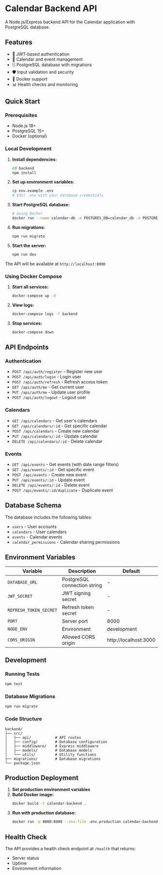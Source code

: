 # Calendar Backend API

A Node.js/Express backend API for the Calendar application with PostgreSQL database.

## Features

- 🔐 JWT-based authentication
- 📅 Calendar and event management
- 🗄️ PostgreSQL database with migrations
- 🛡️ Input validation and security
- 🚀 Docker support
- 📊 Health checks and monitoring

## Quick Start

### Prerequisites

- Node.js 18+
- PostgreSQL 15+
- Docker (optional)

### Local Development

1. **Install dependencies:**
   ```bash
   cd backend
   npm install
   ```

2. **Set up environment variables:**
   ```bash
   cp env.example .env
   # Edit .env with your database credentials
   ```

3. **Start PostgreSQL database:**
   ```bash
   # Using Docker
   docker run --name calendar-db -e POSTGRES_DB=calendar_db -e POSTGRES_USER=user -e POSTGRES_PASSWORD=password -p 5432:5432 -d postgres:15-alpine
   ```

4. **Run migrations:**
   ```bash
   npm run migrate
   ```

5. **Start the server:**
   ```bash
   npm run dev
   ```

The API will be available at `http://localhost:8000`

### Using Docker Compose

1. **Start all services:**
   ```bash
   docker-compose up -d
   ```

2. **View logs:**
   ```bash
   docker-compose logs -f backend
   ```

3. **Stop services:**
   ```bash
   docker-compose down
   ```

## API Endpoints

### Authentication
- `POST /api/auth/register` - Register new user
- `POST /api/auth/login` - Login user
- `POST /api/auth/refresh` - Refresh access token
- `GET /api/auth/me` - Get current user
- `PUT /api/auth/me` - Update user profile
- `POST /api/auth/logout` - Logout user

### Calendars
- `GET /api/calendars` - Get user's calendars
- `GET /api/calendars/:id` - Get specific calendar
- `POST /api/calendars` - Create new calendar
- `PUT /api/calendars/:id` - Update calendar
- `DELETE /api/calendars/:id` - Delete calendar

### Events
- `GET /api/events` - Get events (with date range filters)
- `GET /api/events/:id` - Get specific event
- `POST /api/events` - Create new event
- `PUT /api/events/:id` - Update event
- `DELETE /api/events/:id` - Delete event
- `POST /api/events/:id/duplicate` - Duplicate event

## Database Schema

The database includes the following tables:
- `users` - User accounts
- `calendars` - User calendars
- `events` - Calendar events
- `calendar_permissions` - Calendar sharing permissions

## Environment Variables

| Variable | Description | Default |
|----------|-------------|---------|
| `DATABASE_URL` | PostgreSQL connection string | - |
| `JWT_SECRET` | JWT signing secret | - |
| `REFRESH_TOKEN_SECRET` | Refresh token secret | - |
| `PORT` | Server port | 8000 |
| `NODE_ENV` | Environment | development |
| `CORS_ORIGIN` | Allowed CORS origin | http://localhost:3000 |

## Development

### Running Tests
```bash
npm test
```

### Database Migrations
```bash
npm run migrate
```

### Code Structure
```
backend/
├── src/
│   ├── api/           # API routes
│   ├── config/        # Database configuration
│   ├── middleware/    # Express middleware
│   ├── models/        # Database models
│   └── utils/         # Utility functions
├── migrations/        # Database migrations
└── package.json
```

## Production Deployment

1. **Set production environment variables**
2. **Build Docker image:**
   ```bash
   docker build -t calendar-backend .
   ```
3. **Run with production database:**
   ```bash
   docker run -p 8000:8000 --env-file .env.production calendar-backend
   ```

## Health Check

The API provides a health check endpoint at `/health` that returns:
- Server status
- Uptime
- Environment information
